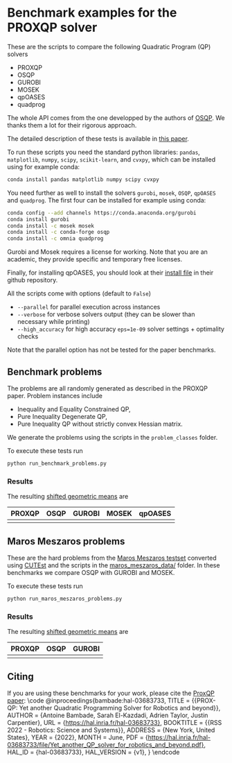# Benchmark examples for the PROXQP solver

These are the scripts to compare the following Quadratic Program (QP) solvers

-   PROXQP
-   OSQP
-   GUROBI
-   MOSEK
-   qpOASES
-   quadprog

The whole API comes from the one developped by the authors of [OSQP](https://github.com/osqp/osqp_benchmarks/). We thanks them a lot for their rigorous approach.

The detailed description of these tests is available in [this paper](https://arxiv.org/pdf/1711.08013.pdf).

To run these scripts you need the standard python libraries: `pandas`, `matplotlib`, `numpy`, `scipy`, `scikit-learn`, and `cvxpy`, which can be installed using for example conda:
```bash
conda install pandas matplotlib numpy scipy cvxpy
```
You need further as well to install the solvers `gurobi`, `mosek`, `OSQP`, `qpOASES` and `quadprog`. The first four can be installed for example using conda:
```bash
conda config --add channels https://conda.anaconda.org/gurobi
conda install gurobi
conda install -c mosek mosek
conda install -c conda-forge osqp
conda install -c omnia quadprog
```
Gurobi and Mosek requires a license for working. Note that you are an academic, they provide specific and temporary free licenses.

Finally, for installing qpOASES, you should look at their [install file](https://github.com/coin-or/qpOASES/blob/master/INSTALL.txt) in their github repository.

All the scripts come with options (default to `False`)

- `--parallel` for parallel execution across instances
- `--verbose` for verbose solvers output (they  can be slower than necessary while printing)
- `--high_accuracy` for high accuracy `eps=1e-09` solver settings + optimality checks

Note that the parallel option has not be tested for the paper benchmarks.

## Benchmark problems
The problems are all randomly generated as described in the PROXQP paper.
Problem instances include

-   Inequality and Equality Constrained QP,
-   Pure Inequality Degenerate QP,
-   Pure Inequality QP without strictly convex Hessian matrix.

We generate the problems using the scripts in the `problem_classes` folder.

To execute these tests run
```python
python run_benchmark_problems.py
```

### Results
The resulting [shifted geometric means](http://plato.asu.edu/ftp/shgeom.html) are

| PROXQP | OSQP              | GUROBI          | MOSEK              | qpOASES            |
| -----  | ----------------- | --------------- | ------------------ | ------------------ |
|        |                   |                 |                    |                    |


## Maros Meszaros problems
These are the hard problems from the [Maros Meszaros testset](http://www.cuter.rl.ac.uk/Problems/marmes.shtml) converted using [CUTEst](https://ccpforge.cse.rl.ac.uk/gf/project/cutest/wiki) and the scripts in the [maros_meszaros_data/](./problem_classes/maros_meszaros_data) folder.
In these benchmarks we compare OSQP with GUROBI and MOSEK.

To execute these tests run
```python
python run_maros_meszaros_problems.py
```

### Results
The resulting [shifted geometric means](http://plato.asu.edu/ftp/shgeom.html) are

| PROXQP             | OSQP   | GUROBI            |
| ------------------ | ------ | ----------------- |
|                    |        |                   |

## Citing

If you are using these benchmarks for your work, please cite the [ProxQP paper](https://arxiv.org/pdf/1711.08013.pdf):
\code
@inproceedings{bambade:hal-03683733,
  TITLE = {{PROX-QP: Yet another Quadratic Programming Solver for Robotics and beyond}},
  AUTHOR = {Antoine Bambade, Sarah El-Kazdadi, Adrien Taylor, Justin Carpentier},
  URL = {https://hal.inria.fr/hal-03683733},
  BOOKTITLE = {{RSS 2022 - Robotics: Science and Systems}},
  ADDRESS = {New York, United States},
  YEAR = {2022},
  MONTH = June,
  PDF = {https://hal.inria.fr/hal-03683733/file/Yet_another_QP_solver_for_robotics_and_beyond.pdf},
  HAL_ID = {hal-03683733},
  HAL_VERSION = {v1},
}
\endcode
